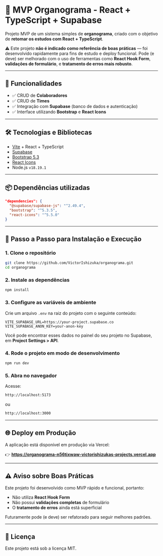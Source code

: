# 🚀 MVP Organograma - React + TypeScript + Supabase

Projeto MVP de um sistema simples de **organograma**, criado com o objetivo de **retomar os estudos com React + TypeScript**.

⚠️ Este projeto **não é indicado como referência de boas práticas** — foi desenvolvido rapidamente para fins de estudo e deploy funcional. Pode (e deve) ser melhorado com o uso de ferramentas como **React Hook Form**, **validações de formulário**, e **tratamento de erros mais robusto**.

---

## 📌 Funcionalidades

- ✅ CRUD de **Colaboradores**
- ✅ CRUD de **Times**
- ✅ Integração com **Supabase** (banco de dados e autenticação)
- ✅ Interface utilizando **Bootstrap** e **React Icons**

---

## 🛠 Tecnologias e Bibliotecas

- [Vite](https://vitejs.dev/) + React + TypeScript
- [Supabase](https://supabase.com/)
- [Bootstrap 5.3](https://getbootstrap.com/)
- [React Icons](https://react-icons.github.io/react-icons/)
- Node.js `v18.19.1`

---

## 📦 Dependências utilizadas

```json
"dependencies": {
  "@supabase/supabase-js": "^2.49.4",
  "bootstrap": "^5.3.5",
  "react-icons": "^5.5.0"
}
```

---

## 🧪 Passo a Passo para Instalação e Execução

### 1. Clone o repositório
```bash
git clone https://github.com/VictorIshizuka/organograma.git
cd organograma
```

### 2. Instale as dependências
```bash
npm install
```

### 3. Configure as variáveis de ambiente
Crie um arquivo `.env` na raiz do projeto com o seguinte conteúdo:

```env
VITE_SUPABASE_URL=https://your-project.supabase.co
VITE_SUPABASE_ANON_KEY=your-anon-key
```

Você pode encontrar esses dados no painel do seu projeto no Supabase, em **Project Settings > API**.

### 4. Rode o projeto em modo de desenvolvimento
```bash
npm run dev
```

### 5. Abra no navegador
Acesse:
```bash
http://localhost:5173
```
ou
```bash
http://localhost:3000
```

---

## 🌐 Deploy em Produção
A aplicação está disponível em produção via Vercel:

👉 **https://organograma-n56tixwaw-victorishizukas-projects.vercel.app**

---

## ⚠️ Aviso sobre Boas Práticas
Este projeto foi desenvolvido como MVP rápido e funcional, portanto:

- Não utiliza **React Hook Form**
- Não possui **validações completas** de formulário
- O **tratamento de erros** ainda está superficial

Futuramente pode (e deve) ser refatorado para seguir melhores padrões.

---

## 📘 Licença
Este projeto está sob a licença MIT.

